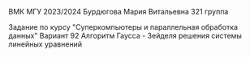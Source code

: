 ВМК МГУ 2023/2024
Бурдюгова Мария Витальевна
321 группа

Задание по курсу "Суперкомпьютеры и параллельная обработка данных"
Вариант 92
Алгоритм Гаусса - Зейделя решения системы линейных уравнений
